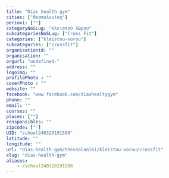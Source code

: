 ```yaml
---
title: "Dias health gym"
cities: ["Θεσσαλονίκη"]
perioxi: [""]
categoryNoSLug: "Κλειστού Χώρου"
subcategoriesNoSLug: ["Cross Fit"]
categories: ["kleistou-xorou"]
subcategories: ["crossfit"]
organisationid: ""
organisation: ""
orgurl: "undefined-"
address: ""
logoimg: ""
profilePhoto : ""
coverPhoto : ""
website: ""
facebook: "www.facebook.com/diashealtygym"
phone: ""
email: ""
courses: ""
places: [""]
rensponsibles: ""
zipcode: [""]
UID: "school240320191508"
latitude: ""
longitude: ""
url: "dias-health-gym/thessaloniki/kleistou-xorou/crossfit"
slug: "dias-health-gym"
aliases:
    - /school240320191508
---
```





